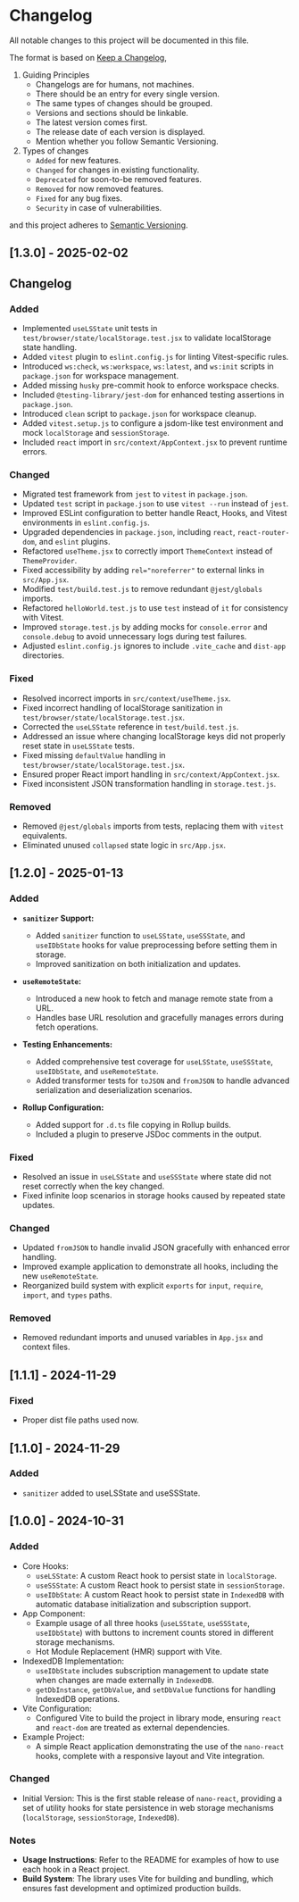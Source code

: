 # Changelog

All notable changes to this project will be documented in this file.

The format is based on [Keep a Changelog](https://keepachangelog.com/en/1.0.0/),
1. Guiding Principles
	- Changelogs are for humans, not machines.
	- There should be an entry for every single version.
	- The same types of changes should be grouped.
	- Versions and sections should be linkable.
	- The latest version comes first.
	- The release date of each version is displayed.
	- Mention whether you follow Semantic Versioning.
2. Types of changes
	- `Added` for new features.
	- `Changed` for changes in existing functionality.
	- `Deprecated` for soon-to-be removed features.
	- `Removed` for now removed features.
	- `Fixed` for any bug fixes.
	- `Security` in case of vulnerabilities.

and this project adheres to [Semantic Versioning](https://semver.org/spec/v2.0.0.html).

## [1.3.0] - 2025-02-02

## Changelog

### Added
- Implemented `useLSState` unit tests in `test/browser/state/localStorage.test.jsx` to validate localStorage state handling.
- Added `vitest` plugin to `eslint.config.js` for linting Vitest-specific rules.
- Introduced `ws:check`, `ws:workspace`, `ws:latest`, and `ws:init` scripts in `package.json` for workspace management.
- Added missing `husky` pre-commit hook to enforce workspace checks.
- Included `@testing-library/jest-dom` for enhanced testing assertions in `package.json`.
- Introduced `clean` script to `package.json` for workspace cleanup.
- Added `vitest.setup.js` to configure a jsdom-like test environment and mock `localStorage` and `sessionStorage`.
- Included `react` import in `src/context/AppContext.jsx` to prevent runtime errors.

### Changed
- Migrated test framework from `jest` to `vitest` in `package.json`.
- Updated `test` script in `package.json` to use `vitest --run` instead of `jest`.
- Improved ESLint configuration to better handle React, Hooks, and Vitest environments in `eslint.config.js`.
- Upgraded dependencies in `package.json`, including `react`, `react-router-dom`, and `eslint` plugins.
- Refactored `useTheme.jsx` to correctly import `ThemeContext` instead of `ThemeProvider`.
- Fixed accessibility by adding `rel="noreferrer"` to external links in `src/App.jsx`.
- Modified `test/build.test.js` to remove redundant `@jest/globals` imports.
- Refactored `helloWorld.test.js` to use `test` instead of `it` for consistency with Vitest.
- Improved `storage.test.js` by adding mocks for `console.error` and `console.debug` to avoid unnecessary logs during test failures.
- Adjusted `eslint.config.js` ignores to include `.vite_cache` and `dist-app` directories.

### Fixed
- Resolved incorrect imports in `src/context/useTheme.jsx`.
- Fixed incorrect handling of localStorage sanitization in `test/browser/state/localStorage.test.jsx`.
- Corrected the `useLSState` reference in `test/build.test.js`.
- Addressed an issue where changing localStorage keys did not properly reset state in `useLSState` tests.
- Fixed missing `defaultValue` handling in `test/browser/state/localStorage.test.jsx`.
- Ensured proper React import handling in `src/context/AppContext.jsx`.
- Fixed inconsistent JSON transformation handling in `storage.test.js`.

### Removed
- Removed `@jest/globals` imports from tests, replacing them with `vitest` equivalents.
- Eliminated unused `collapsed` state logic in `src/App.jsx`.


## [1.2.0] - 2025-01-13

### Added
- **`sanitizer` Support:**
  - Added `sanitizer` function to `useLSState`, `useSSState`, and `useIDbState` hooks for value preprocessing before setting them in storage.
  - Improved sanitization on both initialization and updates.

- **`useRemoteState`:**
  - Introduced a new hook to fetch and manage remote state from a URL.
  - Handles base URL resolution and gracefully manages errors during fetch operations.

- **Testing Enhancements:**
  - Added comprehensive test coverage for `useLSState`, `useSSState`, `useIDbState`, and `useRemoteState`.
  - Added transformer tests for `toJSON` and `fromJSON` to handle advanced serialization and deserialization scenarios.

- **Rollup Configuration:**
  - Added support for `.d.ts` file copying in Rollup builds.
  - Included a plugin to preserve JSDoc comments in the output.

### Fixed
- Resolved an issue in `useLSState` and `useSSState` where state did not reset correctly when the key changed.
- Fixed infinite loop scenarios in storage hooks caused by repeated state updates.

### Changed
- Updated `fromJSON` to handle invalid JSON gracefully with enhanced error handling.
- Improved example application to demonstrate all hooks, including the new `useRemoteState`.
- Reorganized build system with explicit `exports` for `input`, `require`, `import`, and `types` paths.

### Removed
- Removed redundant imports and unused variables in `App.jsx` and context files.

## [1.1.1] - 2024-11-29

### Fixed
- Proper dist file paths used now.

## [1.1.0] - 2024-11-29

### Added
- `sanitizer` added to useLSState and useSSState.

## [1.0.0] - 2024-10-31

### Added
- Core Hooks: 
  - `useLSState`: A custom React hook to persist state in `localStorage`.
  - `useSSState`: A custom React hook to persist state in `sessionStorage`.
  - `useIDbState`: A custom React hook to persist state in `IndexedDB` with automatic database initialization and subscription support.
- App Component: 
  - Example usage of all three hooks (`useLSState`, `useSSState`, `useIDbState`) with buttons to increment counts stored in different storage mechanisms.
  - Hot Module Replacement (HMR) support with Vite.
- IndexedDB Implementation: 
  - `useIDbState` includes subscription management to update state when changes are made externally in `IndexedDB`.
  - `getDbInstance`, `getDbValue`, and `setDbValue` functions for handling IndexedDB operations.
- Vite Configuration: 
  - Configured Vite to build the project in library mode, ensuring `react` and `react-dom` are treated as external dependencies.
- Example Project: 
  - A simple React application demonstrating the use of the `nano-react` hooks, complete with a responsive layout and Vite integration.

### Changed
- Initial Version: This is the first stable release of `nano-react`, providing a set of utility hooks for state persistence in web storage mechanisms (`localStorage`, `sessionStorage`, `IndexedDB`).

### Notes
- **Usage Instructions**: Refer to the README for examples of how to use each hook in a React project.
- **Build System**: The library uses Vite for building and bundling, which ensures fast development and optimized production builds.
